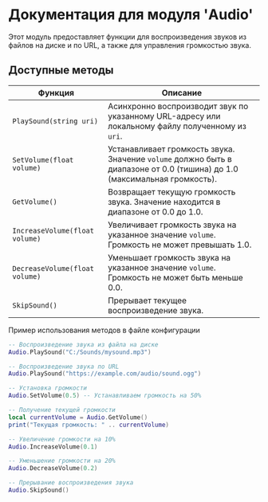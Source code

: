 # Документация для модуля 'Audio'

Этот модуль предоставляет функции для воспроизведения звуков из файлов на диске и по URL, а также для управления громкостью звука.

## Доступные методы

| Функция                        | Описание                                                                                                                  |
|--------------------------------|---------------------------------------------------------------------------------------------------------------------------|
| `PlaySound(string uri)`        | Асинхронно воспроизводит звук по указанному URL-адресу или локальному файлу полученному из `uri`.                         |
| `SetVolume(float volume)`      | Устанавливает громкость звука. Значение `volume` должно быть в диапазоне от 0.0 (тишина) до 1.0 (максимальная громкость). |
| `GetVolume()`                  | Возвращает текущую громкость звука. Значение находится в диапазоне от 0.0 до 1.0.                                         |
| `IncreaseVolume(float volume)` | Увеличивает громкость звука на указанное значение `volume`. Громкость не может превышать 1.0.                             |
| `DecreaseVolume(float volume)` | Уменьшает громкость звука на указанное значение `volume`. Громкость не может быть меньше 0.0.                             |
| `SkipSound()`                  | Прерывает текущее воспроизведение звука.                                                                                  |

Пример использования методов в файле конфигурации

```lua
-- Воспроизведение звука из файла на диске
Audio.PlaySound("C:/Sounds/mysound.mp3")

-- Воспроизведение звука по URL
Audio.PlaySound("https://example.com/audio/sound.ogg")

-- Установка громкости
Audio.SetVolume(0.5) -- Устанавливаем громкость на 50%

-- Получение текущей громкости
local currentVolume = Audio.GetVolume()
print("Текущая громкость: " .. currentVolume)

-- Увеличение громкости на 10%
Audio.IncreaseVolume(0.1)

-- Уменьшение громкости на 20%
Audio.DecreaseVolume(0.2)

-- Прерывание воспроизведения звука
Audio.SkipSound()
```
